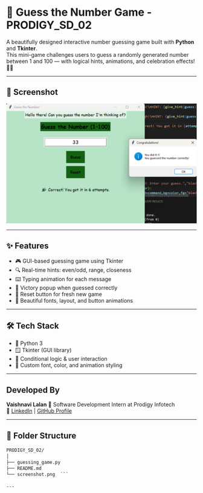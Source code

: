 # 🎯 Guess the Number Game - PRODIGY_SD_02

A beautifully designed interactive number guessing game built with **Python** and **Tkinter**.  
This mini-game challenges users to guess a randomly generated number between 1 and 100 — with logical hints, animations, and celebration effects! 🧠🎉

---

## 📸 Screenshot

![Guessing Game Screenshot](screenshot.png)

---

## ✨ Features

- 🎮 GUI-based guessing game using Tkinter
- 🔍 Real-time hints: even/odd, range, closeness
- ⌨️ Typing animation for each message
- 🎉 Victory popup when guessed correctly
- 🔁 Reset button for fresh new game
- 💖 Beautiful fonts, layout, and button animations

---

## 🛠 Tech Stack

- 🐍 Python 3
- 🪟 Tkinter (GUI library)
- 🧠 Conditional logic & user interaction
- 🎨 Custom font, color, and animation styling

---

##  Developed By

**Vaishnavi Lalan**
💼 Software Development Intern at Prodigy Infotech  
🔗  [LinkedIn](https://www.linkedin.com/in/vaishnavi-lalan-270419310?lipi=urn%3Ali%3Apage%3Ad_flagship3_profile_view_base_contact_details%3BVwT8INsySK2z6a6jBPPJ1A%3D%3D) | [GitHub Profile](https://github.com/VaishnaviLalan106)

---

## 📂 Folder Structure
```
PRODIGY_SD_02/
│
├── guessing_game.py
├── README.md
└── screenshot.png  ```

---
